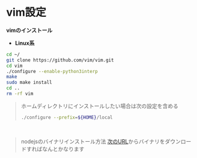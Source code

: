 # vim設定

**vimのインストール**
- **Linux系**
```bash
cd ~/
git clone https://github.com/vim/vim.git
cd vim
./configure --enable-python3interp
make
sudo make install
cd ..
rm -rf vim
```
> ホームディレクトリにインストールしたい場合は次の設定を含める
> ```bash
> ./configure --prefix=${HOME}/local
> ```

<br>

> nodejsのバイナリインストール方法
> [次のURL](http://www.nodejs.tech/ja/download)からバイナリをダウンロードすればなんとかなります


